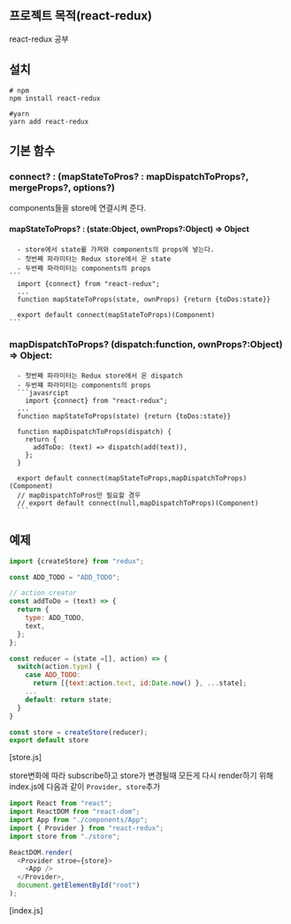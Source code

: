 ## 프로젝트 목적(react-redux)
react-redux 공부

## 설치
```shell
# npm 
npm install react-redux

#yarn
yarn add react-redux
```

## 기본 함수
  ### connect? : (mapStateToPros? : mapDispatchToProps?, mergeProps?, options?)
   components들을 store에 연결시켜 준다.
   
   #### mapStateToProps? : (state:Object, ownProps?:Object) => Object
      - store에서 state를 가져와 components의 props에 넣는다.
      - 첫번째 파라미터는 Redux store에서 온 state
      - 두번째 파라미터는 components의 props
    ```
      import {connect} from "react-redux";
      ...
      function mapStateToProps(state, ownProps) {return {toDos:state}}
      
      export default connect(mapStateToProps)(Component)
    ```
   ### mapDispatchToProps? (dispatch:function, ownProps?:Object) => Object:
      - 첫번째 파라미터는 Redux store에서 온 dispatch
      - 두번쨰 파라미터는 components의 props
      ```javasrcipt
        import {connect} from "react-redux";
      ...
      function mapStateToProps(state) {return {toDos:state}}
      
      function mapDispatchToProps(dispatch) {
        return {
          addToDo: (text) => dispatch(add(text)),
        };
      }
      
      export default connect(mapStateToProps,mapDispatchToProps)(Component)
      // mapDispatchToPros만 필요할 경우
      // export default connect(null,mapDispatchToProps)(Component)
      ```
   
## 예제

```javascript
import {createStore} from "redux";

const ADD_TODO = "ADD_TODO";

// action creator
const addToDo = (text) => {
  return {
    type: ADD_TODO,
    text,
  };
};

const reducer = (state =[], action) => {
  switch(action.type) {
    case ADD_TODO:
      return [{text:action.text, id:Date.now() }, ...state];
    ...
    default: return state;
  }
}

const store = createStore(reducer);
export default store
```
[store.js]

store변화에 따라 subscribe하고 store가 변경될때 모든게 다시 render하기 위해 index.js에 다음과 같이 ```Provider, store```추가
```javascript
import React from "react";
import ReactDOM from "react-dom";
import App from "./components/App";
import { Provider } from "react-redux";
import store from "./store";

ReactDOM.render(
  <Provider stroe={store}>
    <App />
  </Provider>,
  document.getElementById("root")
);
```
[index.js]

